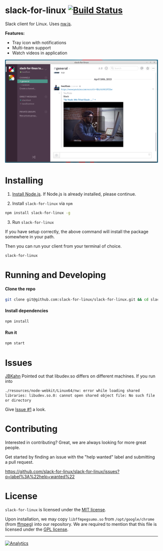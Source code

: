 slack-for-linux [![Build Status](https://travis-ci.org/slack-for-linux/slack-for-linux.svg?branch=master)](https://travis-ci.org/slack-for-linux/slack-for-linux)
=============

Slack client for Linux. Uses [nw.js][].

**Features:**

- Tray icon with notifications
- Multi-team support
- Watch videos in application

![Screenshot](docs/screenshot.png)

[nw.js]: https://github.com/nwjs/nw.js

Installing
==========

1) [Install Node.js](http://nodejs.org/download/). If Node.js is already installed, please continue.

2) Install `slack-for-linux` via `npm`

```bash
npm install slack-for-linux -g
```

3) Run `slack-for-linux`

If you have setup correctly, the above command will install the package
somewhere in your path.

Then you can run your client from your terminal of choice.

```bash
slack-for-linux
```

Running and Developing
======================

#### Clone the repo

```bash
git clone git@github.com:slack-for-linux/slack-for-linux.git && cd slack-for-linux
```

#### Install dependencies

```bash
npm install
```

#### Run it

```bash
npm start
```

Issues
======
[JBKahn](https://github.com/JBKahn) Pointed out that libudev.so differs on different
machines. If you run into

```
./resources/node-webkit/Linux64/nw: error while loading shared libraries: libudev.so.0: cannot open shared object file: No such file or directory
```

Give [Issue #1](https://github.com/slack-for-linux/slack-for-linux/issues/1) a look.

Contributing
============
Interested in contributing? Great, we are always looking for more great people.

Get started by finding an issue with the "help wanted" label and submitting a pull request.

https://github.com/slack-for-linux/slack-for-linux/issues?q=label%3A%22help+wanted%22

License
=======
`slack-for-linux` is licensed under the [MIT license][].

Upon installation, we may copy `libffmpegsumo.so` from `/opt/google/chrome` (from [ffmpeg][]) into our repository. We are required to mention that this file is licensed under the [GPL license][ffmpeg-license].

[MIT License]: LICENSE
[ffmpeg]: http://ffmpeg.org/
[ffmpeg-license]: docs/ffmpeg-license.txt

------------

[![Analytics](https://ga-beacon.appspot.com/UA-63524506-1/slack-for-linux/read-me)](https://github.com/igrigorik/ga-beacon)
